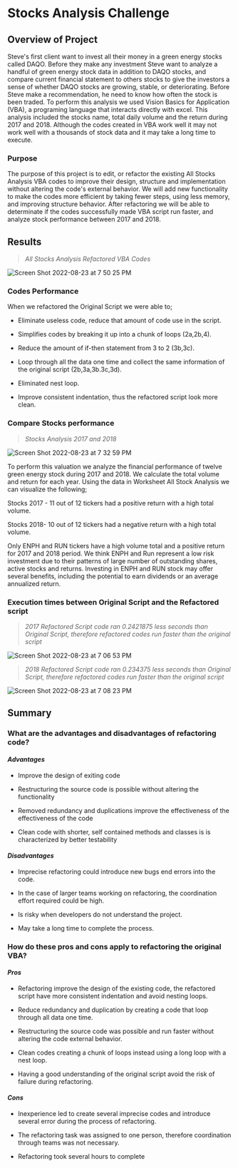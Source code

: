 # Stocks Analysis Challenge

## Overview of Project 

Steve's first client want to invest all their money in a green energy stocks called DAQO. Before they make any investment Steve want to analyze a handful of green energy stock data in addition to DAQO stocks, and  compare current financial statement to others stocks to give the investors a sense of whether DAQO stocks are growing, stable, or deteriorating. Before Steve make a recommendation, he need to know how often the stock is been traded. To perform this analysis we used Vision Basics for Application (VBA), a programing language that interacts directly with excel. This analysis included the stocks name, total daily volume and the return during 2017 and 2018. Although the codes created in VBA work well it may not work well with a thousands of stock data and it may take a long time to execute.

### Purpose

The purpose of this project is to edit, or refactor the existing All Stocks Analysis VBA codes to improve their design, structure and implementation without altering the code's external behavior. We will add new functionality to make the codes more efficient by taking fewer steps, using less memory, and improving structure behavior. After refactoring we will be able to determinate if the codes successfully made VBA script run faster, and analyze stock performance between 2017 and 2018.


## Results

> *All Stocks Analysis Refactored VBA Codes*

![Screen Shot 2022-08-23 at 7 50 25 PM](https://user-images.githubusercontent.com/110786136/186437641-a204dadc-99f0-441a-8906-819716fdc2f7.png)


### Codes Performance

When we refactored the Original Script we were able to;

- Eliminate useless code, reduce that amount of code use in the script.

- Simplifies codes by breaking it up into a chunk of loops (2a,2b,4).

- Reduce the amount of if-then statement from 3 to 2 (3b,3c).

- Loop through all the data one time and collect the same information of the original script (2b,3a,3b.3c,3d).

- Eliminated nest loop. 

- Improve consistent indentation, thus the refactored script look more clean.


### Compare Stocks performance 

> *Stocks Analysis 2017 and 2018*

![Screen Shot 2022-08-23 at 7 32 59 PM](https://user-images.githubusercontent.com/110786136/186449499-13425354-d183-4f4a-9f00-e45c8483a3b8.png)

To perform this valuation we analyze the financial performance of twelve green energy stock during 2017 and 2018. We calculate the total volume and return for each year. Using the data in Worksheet All Stock Analysis we can visualize the following;

Stocks 2017 -  11 out of 12 tickers had a positive return with a high total volume.

Stocks 2018- 10 out of 12 tickers had a negative return with a high total volume.

Only ENPH and RUN tickers have a high volume total and a positive return for 2017 and 2018 period. We think ENPH and Run represent a low risk investment due to their patterns of large number of outstanding shares,  active stocks and returns. Investing in ENPH and RUN stock may offer several benefits, including the potential to earn dividends or an average annualized return.


### Execution times between Original Script and the Refactored script

> *2017 Refactored Script code ran 0.2421875 less seconds than Original Script, therefore refactored codes run faster than the original script*

![Screen Shot 2022-08-23 at 7 06 53 PM](https://user-images.githubusercontent.com/110786136/186449834-0958c74b-cf3f-4c44-8c45-c29b3a874c03.png)



> *2018 Refactored Script code ran 0.234375 less seconds than Original Script, therefore refactored codes run faster than the original script*

![Screen Shot 2022-08-23 at 7 08 23 PM](https://user-images.githubusercontent.com/110786136/186449961-76a1fde3-fb96-4b17-8b48-2443a5d31107.png)

## Summary

### What are the advantages and disadvantages of refactoring code?

#### *Advantages* 

- Improve the design of exiting code

- Restructuring the source code is possible without altering the functionality

- Removed redundancy and duplications improve the effectiveness of the effectiveness of the code

- Clean code with shorter, self contained methods and classes is is characterized by better testability

#### *Disadvantages*  

- Imprecise refactoring could introduce new bugs end errors into the code.

- In the case of larger teams working on refactoring, the coordination effort required could be high.

- Is risky when developers do not understand the project.

- May take a long time to complete the process.


### How do these pros and cons apply to refactoring the original VBA?

#### *Pros*

- Refactoring improve the design of the existing code, the refactored script have more consistent indentation and avoid nesting loops. 

- Reduce redundancy and duplication by creating a code that loop through all data one time.

- Restructuring the source code was possible and run faster without altering the code external behavior.

- Clean codes creating a chunk of loops instead using a long loop with a nest loop.

- Having a good understanding of the original script avoid the risk of failure during refactoring.

#### *Cons*

- Inexperience led to create several imprecise codes and introduce several error during the process of refactoring.

- The refactoring task was assigned to one person, therefore coordination through teams was not necessary.

- Refactoring took several hours to complete




